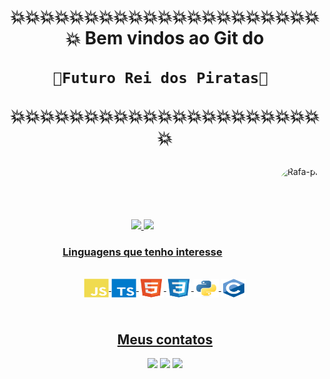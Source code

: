 
<div align="center"> 
  
  <h1>
💥💥💥💥💥💥💥💥💥💥💥💥💥💥💥💥💥💥💥💥💥💥
    Bem vindos ao Git do
    
    👑Futuro Rei dos Piratas👑 
    
💥💥💥💥💥💥💥💥💥💥💥💥💥💥💥💥💥💥💥💥💥💥
  
</div>
  <img align="right" alt="Rafa-pic" height="150" style="border-radius:50px;"
     src="https://cdn.discordapp.com/attachments/899996701295788052/899996888152023080/bandeira.gif">

<div align="center">
  </br>
  </br>
  </br>
  </br></br>
  <a href="https://github.com/PeduAlves">
  <img   src="https://github-readme-stats.vercel.app/api?username=PeduAlves&show_icons=true&theme=dark&include_all_commits=true&count_private=true"/>
  <img  height="120em" src="https://github-readme-stats.vercel.app/api/top-langs/?username=PeduAlves&layout=compact&langs_count=7&theme=dark"/>
</div>
  
  <h3 align="center"> Linguagens que tenho interesse </h3>
  <div align="center" style="display: inline_block"><br>
    <img align="center" alt="Rafa-Js" height="30" width="40" src="https://raw.githubusercontent.com/devicons/devicon/master/icons/javascript/javascript-plain.svg">
    <img align="center" alt="Rafa-Ts" height="30" width="40" src="https://raw.githubusercontent.com/devicons/devicon/master/icons/typescript/typescript-plain.svg">
    <img align="center" alt="Rafa-HTML" height="30" width="40" src="https://raw.githubusercontent.com/devicons/devicon/master/icons/html5/html5-original.svg">
    <img align="center" alt="Rafa-CSS" height="30" width="40" src="https://raw.githubusercontent.com/devicons/devicon/master/icons/css3/css3-original.svg">
    <img align="center" alt="Rafa-Python" height="30" width="40" src="https://raw.githubusercontent.com/devicons/devicon/master/icons/python/python-original.svg">
    <img align="center" alt="Rafa-Csharp" height="30" width="40" src="https://raw.githubusercontent.com/devicons/devicon/master/icons/c/c-original.svg">
  </div>
  
  <h2 align="center"> <br> Meus contatos </br> </h2>
  
  <div align="center"> 
  
  <a href="https://www.instagram.com/pedroalves._.s/" target="_blank"><img src="https://img.shields.io/badge/-Instagram-%23E4405F?style=for-the-badge&logo=instagram&logoColor=white" target="_blank"></a>
  <a href = "mailto:pedrosilveira@cc.ci.ufpb.br"><img src="https://img.shields.io/badge/-Gmail-%23333?style=for-the-badge&logo=gmail&logoColor=white" target="_blank"></a>
  <a href="https://www.linkedin.com/in/pedro-alves-4537251a4/" target="_blank"><img src="https://img.shields.io/badge/-LinkedIn-%230077B5?style=for-the-badge&logo=linkedin&logoColor=white" target="_blank"></a> 
    
  </div>
  
